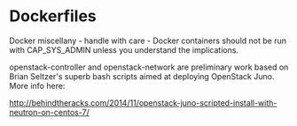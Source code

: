 Dockerfiles
===========

Docker miscellany - handle with care - Docker containers should not be run with CAP_SYS_ADMIN unless you understand the implications.

openstack-controller and openstack-network are preliminary work based on Brian Seltzer's superb bash scripts aimed at deploying OpenStack Juno. More info here: 

http://behindtheracks.com/2014/11/openstack-juno-scripted-install-with-neutron-on-centos-7/
